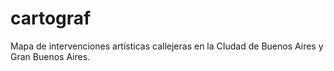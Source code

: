 # cartograf
Mapa de intervenciones artísticas callejeras en la CIudad de Buenos Aires y Gran Buenos Aires.

